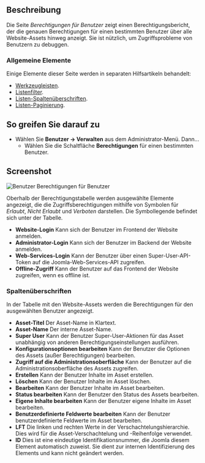 <!-- Filename: Help4.x:Permissions_for_User / Display title: Berechtigungen für Benutzer -->

## Beschreibung

Die Seite *Berechtigungen für Benutzer* zeigt einen Berechtigungsbericht, der die genauen Berechtigungen für einen bestimmten Benutzer über alle Website-Assets hinweg anzeigt. Sie ist nützlich, um Zugriffsprobleme von Benutzern zu debuggen.

### Allgemeine Elemente

Einige Elemente dieser Seite werden in separaten Hilfsartikeln behandelt:

* [Werkzeugleisten](jdocmanual?article=help/common-elements/toolbars).
* [Listenfilter](jdocmanual?article=help/common-elements/list-filters).
* [Listen-Spaltenüberschriften](jdocmanual?article=help/common-elements/list-column-headers).
* [Listen-Paginierung](jdocmanual?article=help/common-elements/list-pagination).

## So greifen Sie darauf zu

- Wählen Sie **Benutzer → Verwalten** aus dem Administrator-Menü. Dann...
  - Wählen Sie die Schaltfläche **Berechtigungen** für einen bestimmten Benutzer.

## Screenshot

![Benutzer Berechtigungen für Benutzer](../../../de/images/users/users-permissions-for-user.png)

Oberhalb der Berechtigungstabelle werden ausgewählte Elemente angezeigt, die die Zugriffsberechtigungen mithilfe von Symbolen für *Erlaubt*, *Nicht Erlaubt* und *Verboten* darstellen. Die Symbollegende befindet sich unter der Tabelle.

- **Website-Login** Kann sich der Benutzer im Frontend der Website anmelden.
- **Administrator-Login** Kann sich der Benutzer im Backend der Website anmelden.
- **Web-Services-Login** Kann der Benutzer über einen Super-User-API-Token auf die Joomla-Web-Services-API zugreifen.
- **Offline-Zugriff** Kann der Benutzer auf das Frontend der Website zugreifen, wenn es offline ist.

### Spaltenüberschriften

In der Tabelle mit den Website-Assets werden die Berechtigungen für den ausgewählten Benutzer angezeigt.

- **Asset-Titel** Der Asset-Name in Klartext.
- **Asset-Name** Der interne Asset-Name.
- **Super User** Kann der Benutzer Super-User-Aktionen für das Asset unabhängig von anderen Berechtigungseinstellungen ausführen.
- **Konfigurationsoptionen bearbeiten** Kann der Benutzer die Optionen des Assets (außer Berechtigungen) bearbeiten.
- **Zugriff auf die Administrationsoberfläche** Kann der Benutzer auf die Administrationsoberfläche des Assets zugreifen.
- **Erstellen** Kann der Benutzer Inhalte im Asset erstellen.
- **Löschen** Kann der Benutzer Inhalte im Asset löschen.
- **Bearbeiten** Kann der Benutzer Inhalte im Asset bearbeiten.
- **Status bearbeiten** Kann der Benutzer den Status des Assets bearbeiten.
- **Eigene Inhalte bearbeiten** Kann der Benutzer eigene Inhalte im Asset bearbeiten.
- **Benutzerdefinierte Feldwerte bearbeiten** Kann der Benutzer benutzerdefinierte Feldwerte im Asset bearbeiten.
- **LFT** Die linken und rechten Werte in der Verschachtelungshierarchie. Dies wird für die Asset-Verschachtelung und -Reihenfolge verwendet.
- **ID** Dies ist eine eindeutige Identifikationsnummer, die Joomla diesem Element automatisch zuweist. Sie dient zur internen Identifizierung des Elements und kann nicht geändert werden. 
